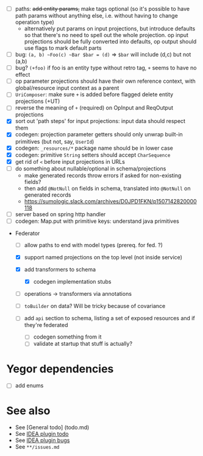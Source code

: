 - [ ] paths: ~~add entity params,~~ make tags optional (so it's possible to have path params without anything else, i.e. without having to change operation type)
  - alternatively put params on input projections, but introduce defaults so that there's no need
    to spell out the whole projection. op input projections should be fully converted into defaults,
    op output should use flags to mark default parts
- [ ] bug: `(a, b) ~Foo(c) ~Bar $bar = (d)` => `$bar` will include (d,c) but not (a,b)
- [ ] bug? `(+foo)` if foo is an entity type without retro tag, `+` seems to have no effect
- [ ] op parameter projections should have their own reference context, with global/resource input context as a parent
- [ ] `UriComposer`: make sure `+` is added before flagged delete entity projections (+UT)
- [ ] reverse the meaning of `+` (required) on OpInput and ReqOutput projections
- [x] sort out 'path steps' for input projections: input data should respect them
- [x] codegen: projection parameter getters should only unwrap built-in primitives (but not, say, `UserId`)
- [x] codegen: `_resources/*` package name should be in lower case
- [x] codegen: primitive `String` setters should accept `CharSequence`
- [x] get rid of `<` before input projections in URLs
- [ ] do something about nullable/optional in schema/projections
  - make generated records throw errors if asked for non-existing fields?
  - then add `@NotNull` on fields in schema, translated into `@NotNull` on generated records
  - https://sumologic.slack.com/archives/D0JPD1FKN/p1507142820000118
- [ ] server based on spring http handler
- [ ] codegen: Map.put with primitive keys: understand java primitives

- Federator
  - [ ] allow paths to end with model types (prereq. for fed. ?)
  - [x] support named projections on the top level (not inside service)
  - [x] add transformers to schema
    - [x] codegen implementation stubs
  - [ ] operations -> transformers via annotations

  - [ ] `toBuilder` on data? Will be tricky because of covariance
  - [ ] add `api` section to schema, listing a set of exposed resources and if they're federated
    - [ ] codegen something from it
    - [ ] validate at startup that stuff is actually?

# Yegor dependencies
- [ ] add enums

# See also
- See [General todo] (todo.md)
- See [IDEA plugin todo](idea-plugin/todo.md)
- See [IDEA plugin bugs](idea-plugin/bugs.md)
- See `**/issues.md`
